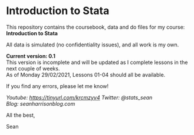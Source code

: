 # Introduction to Stata
This repository contains the coursebook, data and do files for my course: **Introduction to Stata**  

All data is simulated (no confidentiality issues), and all work is my own. 

**Current version: 0.1**  
This version is incomplete and will be updated as I complete lessons in the next couple of weeks.  
As of Monday 29/02/2021, Lessons 01-04 should all be available.

If you find any errors, please let me know!  

*Youtube: https://tinyurl.com/krcmzyv4
Twitter: @stats_sean  
Blog: seanharrisonblog.com*

All the best,

Sean
